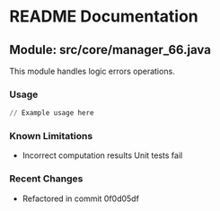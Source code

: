 # README Documentation

## Module: src/core/manager_66.java

This module handles logic errors operations.

### Usage

```python
// Example usage here
```

### Known Limitations

- Incorrect computation results Unit tests fail

### Recent Changes

- Refactored in commit 0f0d05df
